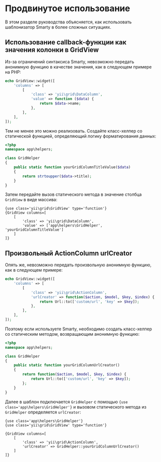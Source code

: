 Продвинутое использование
=========================

В этом разделе руководства объясняется, как использовать шаблонизатор Smarty в более сложных ситуациях.

## Использование callback-функции как значения колонки в GridView

Из-за ограничений синтаксиса Smarty, невозможно передать анонимную функцию в качестве значения, как в следующем 
примере на PHP:

```php
echo GridView::widget([
    'columns' => [
        [
            'class' => 'yii\grid\DataColumn',
            'value' => function ($data) {
                return $data->name;
            },
        ],
    ],
]);
```

Тем не менее это можно реализовать. Создайте класс-хелпер со статической функцией, определяющий логику 
форматирования данных:

```php
<?php
namespace app\helpers;

class GridHelper
{
    public static function yourGridColumnTitleValue($data)
    {
        return strtoupper($data->title);
    }
}
```

Затем передайте вызов статического метода в значение столбца `GridView` в виде массива:

```smarty
{use class='yii\grid\GridView' type='function'}
{GridView columns=[
    [
        'class' => 'yii\grid\DataColumn',
        'value' => ['app\helpers\GridHelper', 'yourGridColumnTitleValue']
    ]
]}
```

## Произвольный ActionColumn urlCreator

Опять же, невозможно передать произвольную анонимную функцию, как в следующем примере:

```php
echo GridView::widget([
    'columns' => [
        [
            'class' => 'yii\grid\ActionColumn',
            'urlCreator' => function($action, $model, $key, $index) {
                return Url::to(['custom/url', 'key' => $key]);
            },
        ],
    ],
]);
```

Поэтому если используете Smarty, необходимо создать класс-хелпер со статическим методом, возвращающим анонимную функцию:

```php
<?php
namespace app\helpers;

class GridHelper
{
    public static function yourGridColumnUrlCreator()
    {
        return function($action, $model, $key, $index) {
            return Url::to(['custom/url', 'key' => $key]);
        };
    }
}
```

Далее в шаблон подключается `GridHelper` с помощью `{use class='app\helpers\GridHelper'}` и вызовом статического метода
из `GridHelper` определяется `urlCreator`:

```smarty
{use class='app\helpers\GridHelper'}
{use class='yii\grid\GridView' type='function'}

{GridView columns=[
    [
        'class' => 'yii\grid\ActionColumn',
        'urlCreator' => GridHelper::yourGridColumnUrlCreator()
    ]
]}
```
